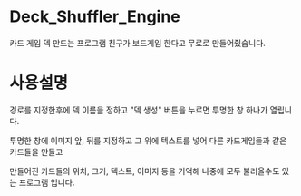 # Deck_Shuffler_Engine
카드 게임 덱 만드는 프로그램
친구가 보드게임 한다고 무료로 만들어줬습니다.


# 사용설명
경로를 지정한후에 덱 이름을 정하고 "덱 생성" 버튼을 누르면 투명한 창 하나가 열립니다.

투명한 창에 이미지 앞, 뒤를 지정하고 그 위에 텍스트를 넣어 다른 카드게임들과 같은 카드들을 만들고 

만들어진 카드들의 위치, 크기, 텍스트, 이미지 등을 기억해 나중에 모두 불러올수도 있는 프로그램 입니다.
